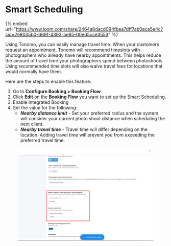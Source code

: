 # Smart Scheduling

{% embed url="https://www.loom.com/share/2464a6dacd094fbea7dff7ab0aca5e4c?sid=2e8035b0-669f-4393-ae85-00e65cce3553" %}

Using Tonomo, you can easily manage travel time. When your customers request an appointment, Tonomo will recommend timeslots with photographers who already have nearby appointments. This helps reduce the amount of travel time your photographers spend between photoshoots. Using recommended time slots will also waive travel fees for locations that would normally have them.

Here are the steps to enable this feature:

1. Go to **Configure Booking > Booking Flow**.&#x20;
2. Click **Edit** on the **Booking Flow** you want to set up the Smart Scheduling.
3. Enable Integrated Booking
4. Set the value for the following:
   * _**Nearby distance limit**_ - Set your preferred radius and the system will consider your current photo shoot distance when scheduling the next client.
   * _**Nearby travel time**_ - Travel time will differ depending on the location. Adding travel time will prevent you from exceeding the preferred travel time.

<figure><img src="../.gitbook/assets/image (215).png" alt=""><figcaption></figcaption></figure>
